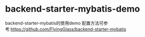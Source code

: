 # backend-starter-mybatis-demo
backend-starter-mybatis的使用demo
配置方法可参考:https://github.com/FlyingGlass/backend-starter-mybatis